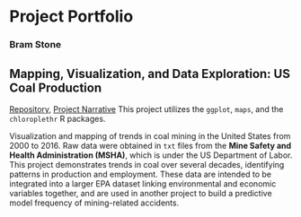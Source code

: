 # Project Portfolio
### Bram Stone

## Mapping, Visualization, and Data Exploration: US Coal Production
[Repository](https://github.com/bramstone/US-Coal-Production), [Project Narrative](https://github.com/bramstone/US-Coal-Production/blob/master/project_narrative.md)
This project utilizes the `ggplot`, `maps`, and the `chloroplethr` R packages.

Visualization and mapping of trends in coal mining in the United States from 2000 to 2016. Raw data were obtained in `txt` files from the **Mine Safety and Health Administration (MSHA)**, which is under the US Department of Labor. This project demonstrates trends in coal over several decades, identifying patterns in production and employment. These data are intended to be integrated into a larger EPA dataset linking environmental and economic variables together, and are used in another project to build a predictive model frequency of mining-related accidents.
